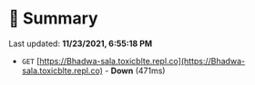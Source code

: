 # 📖 Summary
Last updated: **11/23/2021, 6:55:18 PM**

- `GET` [https://Bhadwa-sala.toxicblte.repl.co](https://Bhadwa-sala.toxicblte.repl.co) - **Down** (471ms)
